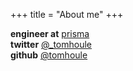 +++
title = "About me"
+++

**engineer at** [prisma](https://www.prisma.io)\
**twitter** [@_tomhoule](https://twitter.com/_tomhoule)\
**github** [@tomhoule](https://github.com/tomhoule)
